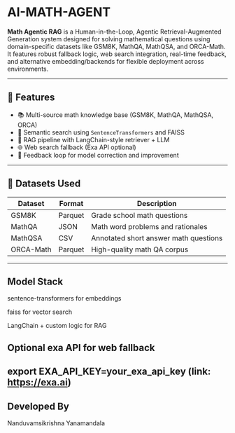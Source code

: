 # AI-MATH-AGENT

**Math Agentic RAG** is a Human-in-the-Loop, Agentic Retrieval-Augmented Generation system designed for solving mathematical questions using domain-specific datasets like GSM8K, MathQA, MathQSA, and ORCA-Math. It features robust fallback logic, web search integration, real-time feedback, and alternative embedding/backends for flexible deployment across environments.

---

## 🚀 Features

- 📚 Multi-source math knowledge base (GSM8K, MathQA, MathQSA, ORCA)
- 🔎 Semantic search using `SentenceTransformers` and FAISS
- 🧩 RAG pipeline with LangChain-style retriever + LLM
- 🌐 Web search fallback (Exa API optional)
- 🔁 Feedback loop for model correction and improvement


---
## 🧪 Datasets Used

| Dataset    | Format        | Description                             |
|------------|----------------|-----------------------------------------|
| GSM8K      | Parquet        | Grade school math questions             |
| MathQA     | JSON           | Math word problems and rationales       |
| MathQSA    | CSV            | Annotated short answer math questions   |
| ORCA-Math  | Parquet        | High-quality math QA corpus             |

---
## Model Stack 
sentence-transformers for embeddings

faiss for vector search

LangChain + custom logic for RAG

Optional exa API for web fallback
---
export EXA_API_KEY=your_exa_api_key (link: https://exa.ai)
---
## Developed By
Nanduvamsikrishna Yanamandala
